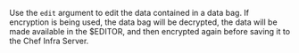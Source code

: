 Use the `edit` argument to edit the data contained in a data bag. If
encryption is being used, the data bag will be decrypted, the data will
be made available in the \$EDITOR, and then encrypted again before
saving it to the Chef Infra Server.